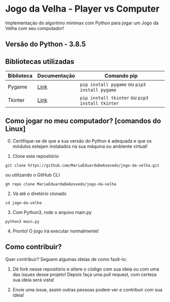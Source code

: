 # Jogo da Velha - Player vs Computer

Implementação do algoritmo minimax com Python para jogar um Jogo da Velha com seu computador!

## Versão do Python - 3.8.5

## Bibliotecas utilizadas

Biblioteca|Documentação|Comando pip
----------|------------|-----
Pygame|[Link](https://www.pygame.org/)|```pip install pygame``` ou ```pip3 install pygame```
Tkinter|[Link](https://docs.python.org/3/library/tk.html)|```pip install tkinter``` ou ```pip3 install tkinter```

## Como jogar no meu computador? [comandos do Linux]

0. Certifique-se de que a sua versão do Python é adequada e que os módulos estejam instalados na sua máquina ou ambiente virtual!

1. Clone este repositório

```
git clone https://github.com/MariaEduardaDeAzevedo/jogo-da-velha.git
```
ou utilizando o GitHub CLI
```
gh repo clone MariaEduardaDeAzevedo/jogo-da-velha
```

2. Vá até o diretório clonado

```
cd jogo-da-velha
```

3. Com Python3, rode o arquivo main.py

```
python3 main.py
```

4. Pronto! O jogo irá executar normalmente!

## Como contribuir?

Quer contribuir? Seguem algumas ideias de como fazê-lo:

1. Dê fork nesse repositório e altere o código com sua ideia ou com uma das issues desse projeto! Depois faça uma pull request, com certeza sua ideia será vista!

2. Envie uma issue, assim outras pessoas podem ver e contribuir com sua ideia!
